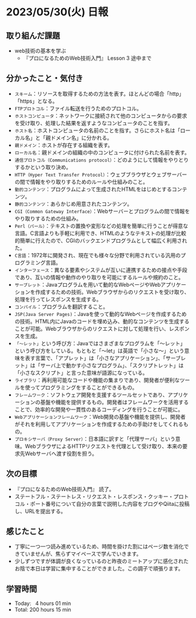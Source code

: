 # 2023/05/30(火) 日報
## 取り組んだ課題
- web技術の基本を学ぶ
  - 『プロになるためのWeb技術入門』 Lesson 3 途中まで

## 分かったこと・気付き
- `スキーム`：リソースを取得するための方法を表す。ほとんどの場合「http」「https」となる。
- `FTPプロトコル`：ファイル転送を行うためのプロトコル。
- `ホストコンピュータ`：ネットワークに接続されて他のコンピュータからの要求を受け取り、処理した結果を返すようなコンピュータのことを指す。
- `ホスト名`：ホストコンピュータの名前のことを指す。さらにホスト名は「ローカル名」と「親ドメイン名」に分かれる。
- `親ドメイン`：ホストが存在する組織を表す。
- `ローカル名`：親ドメインの組織の中のコンピュータに付けられた名前を表す。
- `通信プロトコル（Communications protocol）`：どのようにして情報をやりとりするかという取り決め。
- `HTTP（Hyper Text Transfer Protocol）`：ウェブブラウザとウェブサーバーの間で情報をやり取りするためのルールや仕組みのこと。
- `動的コンテンツ`：プログラムによって生成されたHTMLをはじめとするコンテンツ。
- `静的コンテンツ`：あらかじめ用意されたコンテンツ。
- `CGI（Common Gateway Interface）`：Webサーバーとプログラムの間で情報をやり取りするための仕組み。
- `Perl（パール）`：テキストの置換や変形などの処理を簡単に行うことが得意な言語。C言語よりも手軽に利用でき、HTMLのようなテキストの処理が比較的簡単に行えたので、CGIのバックエンドプログラムとして幅広く利用された。
- `C言語`：1972年に開発され、現在でも様々な分野で利用されている汎用のプログラミング言語。
- `インターフェース`：異なる要素やシステムが互いに連携するための接点や手段であり、互いの情報や動作のやり取りを可能にするルールや規約のこと。
- `サーブレット`：Javaプログラムを用いて動的なWebページやWebアプリケーションを作成するための技術。Webブラウザからのリクエストを受け取り、処理を行ってレスポンスを生成する。
- `コンパイル`：プログラムを翻訳すること。
- `JSP(Java Server Pages)`：Javaを使って動的なWebページを作成するための技術。HTML内にJavaのコードを埋め込み、動的なコンテンツを生成することが可能。Webブラウザからのリクエストに対して処理を行い、レスポンスを生成。
- `「〜レット」`という呼び方：Javaではさまざまなプログラムを「〜レット」という呼び方をしている。もともと「〜let」は英語で「小さな〜」という意味を表す言葉で、「アプレット」は「小さなアプリケーション」、「サーブレット」は「サーバ上で動かす小さなプログラム」、「スクリプトレット」は「小さなスクリプト」と言った意味が語源になっている。
- `ライブラリ`：再利用可能なコードや機能の集まりであり、開発者が便利なツールを使ってプログラミングをすることができるもの。
- `フレームワーク`：ソフトウェア開発を支援するツールセットであり、アプリケーションの基盤や機能を提供するもの。開発者はフレームワークを活用することで、効率的な開発や一貫性のあるコーディングを行うことが可能に。
- `Webアプリケーションフレームワーク`：Web開発の基盤や機能を提供し、開発者がそれを利用してアプリケーションを作成するための手助けをしてくれるもの。
- `プロキシサーバ（Proxy Server）`：日本語に訳すと「代理サーバ」という意味。WebブラウザによるHTTPリクエストを代理として受け取り、本来の要求先Webサーバへ渡す役割を担う。

## 次の目標
- 『プロになるためのWeb技術入門』 読了。
- ステートフル・ステートレス・リクエスト・レスポンス・クッキー・プロトコル・ポート番号について自分の言葉で説明した内容をブログやQiitaに投稿し、URLを提出する。

## 感じたこと
- 丁寧に一つ一つ読み進めているため、時間を掛けた割にはページ数を消化できていませんが、焦らずマイペースで学んでいきます。
- 少しずつですが体調が良くなっているのと昨夜のミートアップに感化されたお陰で本日は学習に集中することができました。この調子で頑張ります。

## 学習時間
- Today:&nbsp;&nbsp; 4 hours 01 min
- Total: 200 hours 15 min

